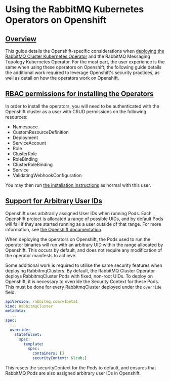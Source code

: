# Using the RabbitMQ Kubernetes Operators on Openshift

## <a id='overview' class='anchor' href='#overview'>Overview</a>

This guide details the Openshift-specific considerations when [deploying the RabbitMQ Cluster Kubernetes Operator](using-operator.html)
and the RabbitMQ Messaging Topology Kubernetes Operator. For the most part, the user experience is the same when
using these operators on Openshift; the following guide details the additional work required to leverage Openshift's
security practices, as well as detail on how the operators work on Openshift.

## <a id='rbac-install-operators' class='anchor' href='#rbac-install-operators'>RBAC permissions for installing the Operators</a>

In order to install the operators, you will need to be authenticated with the Openshift cluster as a user with CRUD permissions on
the following resources:

* Namespace
* CustomResourceDefinition
* Deployment
* ServiceAccount
* Role
* ClusterRole
* RoleBinding
* ClusterRoleBinding
* Service
* ValidatingWebhookConfiguration

You may then run [the installation instructions](./install-operator.html) as normal with this user.

## <a id='arbitrary-user-ids' class='anchor' href='#arbitrary-user-ids'>Support for Arbitrary User IDs</a>

Openshift uses arbitrarily assigned User IDs when running Pods. Each Openshift project is allocated a range of possible UIDs,
and by default Pods will fail if they are started running as a user outside of that range. For more information, see
[the Openshift documentation](https://docs.openshift.com/container-platform/4.8/openshift_images/create-images.html#use-uid_create-images).

When deploying the operators on Openshift, the Pods used to run the operator binaries will run with an arbitrary UID within the range
allocated by Openshift. This occurs by default, and does not require any modification of the operator manifests to achieve.

Some additional work is required to utilise the same security features when deploying RabbitmqClusters.
By default, the RabbitMQ Cluster Operator deploys RabbitmqCluster Pods with fixed, non-root UIDs. To deploy
on Openshift, it is necessary to override the Security Context for these Pods. This must be done
for every RabbitmqCluster deployed under the `override` field:

```yaml
apiVersion: rabbitmq.com/v1beta1
kind: RabbitmqCluster
metadata:
  ...
spec:
  ...
  override:
    statefulSet:
      spec:
        template:
          spec:
            containers: []
            securityContext: &lcub;}
```

This resets the securityContext for the Pods to default, and ensures that RabbitMQ Pods are also assigned arbitrary user IDs in Openshift.
